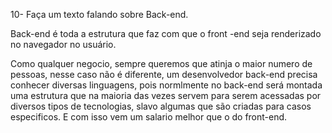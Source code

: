 10- Faça um texto falando sobre Back-end.

Back-end é toda a estrutura  que faz com que o front -end seja renderizado no navegador no usuário.

Como qualquer negocio, sempre queremos que atinja o maior numero de pessoas, nesse caso não é diferente, um desenvolvedor back-end precisa conhecer diversas linguagens, pois normlmente no back-end será montada uma estrutura que na maioria das vezes servem para serem acessadas por diversos tipos de tecnologias, slavo algumas que são criadas para casos especificos.
E com isso vem um salario melhor que o do front-end.